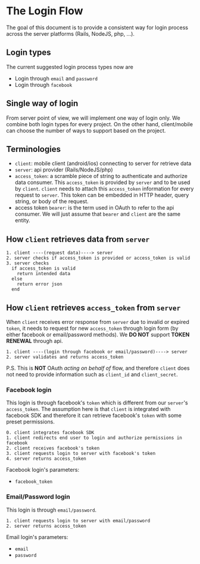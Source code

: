 # The Login Flow
The goal of this document is to provide a consistent way for login process across the server platforms (Rails, NodeJS, php, ...).

## Login types
The current suggested login process types now are
* Login through `email` and `password`
* Login through `facebook`

## Single way of login
From server point of view, we will implement one way of login only. We combine both login types for every project. On the other hand, client/mobile can choose the number of ways to support based on the project.

## Terminologies
* `client`: mobile client (android/ios) connecting to server for retrieve data
* `server`: api provider (Rails/NodeJS/php)
* `access_token`: a scramble piece of string to authenticate and authorize data consumer. This `access_token` is provided by `server` and to be used by `client`. `client` needs to attach this `access_token` information for every request to `server`. This token can be embedded in HTTP header, query string, or body of the request.
* access token `bearer`: is the term used in OAuth to refer to the api consumer. We will just assume that `bearer` and `client` are the same entity.

## How `client` retrieves data from `server`

```
1. client ----(request data)----> server
2. server checks if access_token is provided or access_token is valid
3. server checks
  if access_token is valid
    return intended data
  else
    return error json
  end
```

## How `client` retrieves `access_token` from `server`

When `client` receives error response from `server` due to invalid or expired `token`, it needs to request for new `access_token` through login form (by either facebook or email/password methods). We **DO NOT** support **TOKEN RENEWAL** through api.

```
1. client ----(login through facebook or email/password)----> server
2. server validates and returns access_token
```

P.S. This is **NOT** OAuth *acting on behalf of* flow, and therefore `client` does not need to provide information such as `client_id` and `client_secret`.

### Facebook login
This login is through facebook's `token` which is different from our `server`'s `access_token`. The assumption here is that `client` is integrated with facebook SDK and therefore it can retrieve facebook's `token` with some preset permissions.


```
0. client integrates facebook SDK
1. client redirects end user to login and authorize permissions in facebook
2. client receives facebook's token
3. client requests login to server with facebook's token
4. server returns access_token
```
Facebook login's parameters:
* `facebook_token`

### Email/Password login
This login is through `email/password`.

```
1. client requests login to server with email/password
2. server returns access_token
```

Email login's parameters:
* `email`
* `password`
